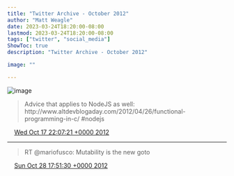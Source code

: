 ```yaml
---
title: "Twitter Archive - October 2012"
author: "Matt Weagle"
date: 2023-03-24T18:20:00-08:00
lastmod: 2023-03-24T18:20:00-08:00
tags: ["twitter", "social_media"]
ShowToc: true
description: "Twitter Archive - October 2012"

image: ""

---
```

![image](/sadtwitterbird3.jpg)

> Advice that applies to NodeJS as well: http://www\.altdevblogaday\.com/2012/04/26/functional\-programming\-in\-c/ \#nodejs

<img src="./media/tweet.ico" width="12" /> [Wed Oct 17 22:07:21 +0000 2012](https://twitter.com/mweagle/status/258690688512847872)

----

> RT @mariofusco: Mutability is the new goto

<img src="./media/tweet.ico" width="12" /> [Sun Oct 28 17:51:30 +0000 2012](https://twitter.com/mweagle/status/262612569511034881)